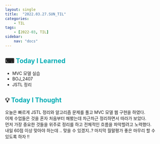 ```yaml
---
layout: single
title:  "2022.03.27.SUN_TIL"
categories: 
    - TIL
tags: 
    - [2022-03, TIL]
sidebar:
    nav: "docs"
---
```



## ⌨ <a style="color:#00adb5">Today I Learned</a> 
- MVC 모델 실습
- BOJ_2407
- JSTL 정리

## 💡 <a style="color:#00adb5">Today I Thought</a>
오늘은 빠르게 JSTL 정리와 알고리즘 문제를 풀고 MVC 모델 웹 구현을 하였다.<br>
어제 수업들은 것을 혼자 처음부터 해봤는데 차근차근 정리하면서 따라가 보았다.<br>
먼저 가장 중요한 것들을 위주로 정리를 하고 전체적인 흐름을 파악할려고 노력했다.<br>
내일 60점 이상 맞아야 하는데 .. 맞을 수 있겠지..? 마지막 월말평가 좋은 마무리 할 수 있도록 하자 !!